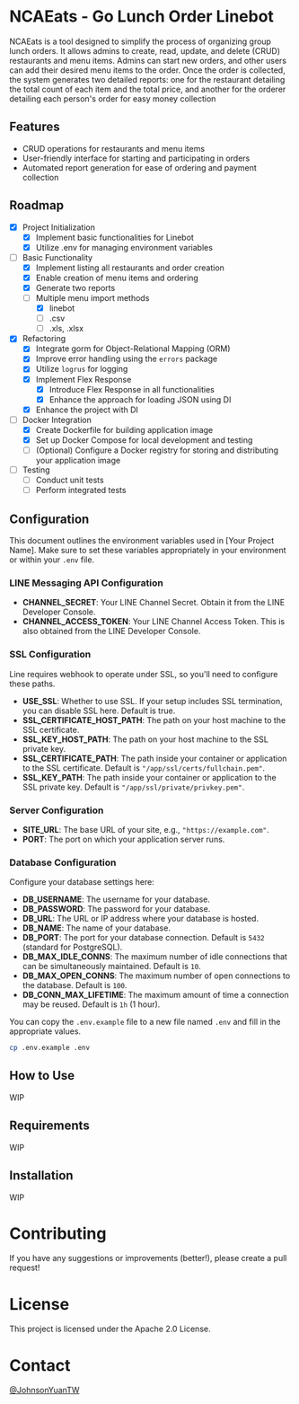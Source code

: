 # NCAEats - Go Lunch Order Linebot
NCAEats is a tool designed to simplify the process of organizing group lunch orders. It allows admins to create, read, update, and delete (CRUD) restaurants and menu items. Admins can start new orders, and other users can add their desired menu items to the order. Once the order is collected, the system generates two detailed reports: one for the restaurant detailing the total count of each item and the total price, and another for the orderer detailing each person's order for easy money collection

## Features
* CRUD operations for restaurants and menu items
* User-friendly interface for starting and participating in orders
* Automated report generation for ease of ordering and payment collection

## Roadmap
- [x] Project Initialization
    - [x] Implement basic functionalities for Linebot
    - [x] Utilize .env for managing environment variables
- [ ] Basic Functionality
    - [x] Implement listing all restaurants and order creation
    - [x] Enable creation of menu items and ordering
    - [x] Generate two reports
    - [ ] Multiple menu import methods
        - [x] linebot
        - [ ] .csv
        - [ ] .xls, .xlsx
- [x] Refactoring
    - [x] Integrate gorm for Object-Relational Mapping (ORM)
    - [x] Improve error handling using the `errors` package
    - [x] Utilize `logrus` for logging
    - [x] Implement Flex Response
        - [x] Introduce Flex Response in all functionalities
        - [x] Enhance the approach for loading JSON using DI
    - [x] Enhance the project with DI
- [ ] Docker Integration
    - [x] Create Dockerfile for building application image
    - [x] Set up Docker Compose for local development and testing
    - [ ] (Optional) Configure a Docker registry for storing and distributing your application image
- [ ] Testing
    - [ ] Conduct unit tests
    - [ ] Perform integrated tests

## Configuration
This document outlines the environment variables used in [Your Project Name]. Make sure to set these variables appropriately in your environment or within your `.env` file.

### LINE Messaging API Configuration
- **CHANNEL_SECRET**: Your LINE Channel Secret. Obtain it from the LINE Developer Console.
- **CHANNEL_ACCESS_TOKEN**: Your LINE Channel Access Token. This is also obtained from the LINE Developer Console.

### SSL Configuration
Line requires webhook to operate under SSL, so you'll need to configure these paths.
- **USE_SSL**: Whether to use SSL. If your setup includes SSL termination, you can disable SSL here. Default is true. 
- **SSL_CERTIFICATE_HOST_PATH**: The path on your host machine to the SSL certificate.
- **SSL_KEY_HOST_PATH**: The path on your host machine to the SSL private key.
- **SSL_CERTIFICATE_PATH**: The path inside your container or application to the SSL certificate. Default is `"/app/ssl/certs/fullchain.pem"`.
- **SSL_KEY_PATH**: The path inside your container or application to the SSL private key. Default is `"/app/ssl/private/privkey.pem"`.

### Server Configuration
- **SITE_URL**: The base URL of your site, e.g., `"https://example.com"`.
- **PORT**: The port on which your application server runs.

### Database Configuration
Configure your database settings here:
- **DB_USERNAME**: The username for your database.
- **DB_PASSWORD**: The password for your database.
- **DB_URL**: The URL or IP address where your database is hosted.
- **DB_NAME**: The name of your database.
- **DB_PORT**: The port for your database connection. Default is `5432` (standard for PostgreSQL).
- **DB_MAX_IDLE_CONNS**: The maximum number of idle connections that can be simultaneously maintained. Default is `10`.
- **DB_MAX_OPEN_CONNS**: The maximum number of open connections to the database. Default is `100`.
- **DB_CONN_MAX_LIFETIME**: The maximum amount of time a connection may be reused. Default is `1h` (1 hour).

You can copy the `.env.example` file to a new file named `.env` and fill in the appropriate values. 

```bash
cp .env.example .env
```

## How to Use
WIP

## Requirements
WIP

## Installation
WIP

# Contributing
If you have any suggestions or improvements (better!), please create a pull request! 

# License
This project is licensed under the Apache 2.0 License.

# Contact
[@JohnsonYuanTW](https://github.com/JohnsonYuanTW/)
